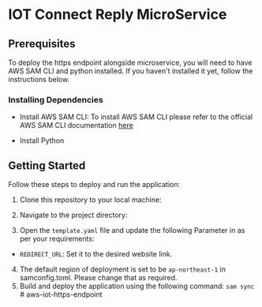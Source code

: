 # IOT Connect Reply MicroService

## Prerequisites

To deploy the https endpoint alongside microservice, you will need to have AWS SAM CLI and python installed. If you haven't installed it yet, follow the instructions below.

### Installing Dependencies

-  Install AWS SAM CLI: To install AWS SAM CLI please refer to the official AWS SAM CLI documentation [here](https://docs.aws.amazon.com/serverless-application-model/latest/developerguide/install-sam-cli.html)

- Install Python

## Getting Started

Follow these steps to deploy and run the application:

1. Clone this repository to your local machine:

2. Navigate to the project directory:
3. Open the `template.yaml` file and update the following Parameter in as per your requirements:
- `REDIRECT_URL`: Set it to the desired website link. 
4. The default region of deployment is set to be `ap-northeast-1` in samconfig.toml. Please change that as required.
5. Build and deploy the application using the following command:
`sam sync`
#   a w s - i o t - h t t p s - e n d p o i n t  
 